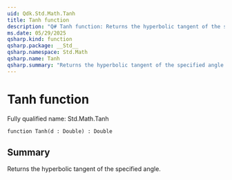 ```yaml
---
uid: Qdk.Std.Math.Tanh
title: Tanh function
description: "Q# Tanh function: Returns the hyperbolic tangent of the specified angle."
ms.date: 05/29/2025
qsharp.kind: function
qsharp.package: __Std__
qsharp.namespace: Std.Math
qsharp.name: Tanh
qsharp.summary: "Returns the hyperbolic tangent of the specified angle."
---
```


# Tanh function

Fully qualified name: Std.Math.Tanh

```qsharp
function Tanh(d : Double) : Double
```

## Summary
Returns the hyperbolic tangent of the specified angle.
